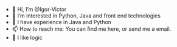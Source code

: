 - 👋 Hi, I’m @Igor-Victor
- 🐍 I’m interested in Python, Java and front end technologies
- 📲 I have experience in Java and Python
- 📫 How to reach me: You can find me here, or send me a email.
- 🧠 I like logic


